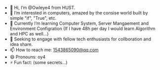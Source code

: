 - 👋 Hi, I’m @Owleye4 from HUST.
- 👀 I’m interested in computers, amazed by the consise world built by simple "if", "True", etc.  
- 🌱 Currently I’m learning Computer System, Server Mangaement and Environment Configration (If I have 48h per day I would learn Algorithm and HPC as well...)
- 💞️ Seeking to engage with fellow tech enthusiasts for collboration and idea share. 
- 📫 How to reach me: 1543865090@qq.com
- 😄 Pronouns: oy4
- ⚡ Fun fact: (some secrets...)
